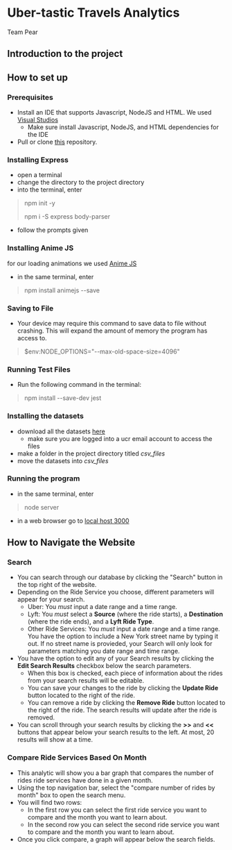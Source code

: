 # Uber-tastic Travels Analytics 
Team Pear


## Introduction to the project

## How to set up
### Prerequisites

- Install an IDE that supports Javascript, NodeJS and HTML. We used [Visual Studios](https://visualstudio.microsoft.com/downloads/)
  - Make sure install Javascript, NodeJS, and HTML dependencies for the IDE
- Pull or clone [this](https://github.com/ucr-cs180-fall21/cs180project-021-team-pear-1.git) repository.

### Installing Express

- open a terminal
- change the directory to the project directory
- into the terminal, enter 
> npm init -y
> 
> npm i -S express body-parser
- follow the prompts given

### Installing Anime JS

for our loading animations we used [Anime JS](https://animejs.com/)
- in the same terminal, enter
> npm install animejs --save

### Saving to File

- Your device may require this command to save data to file without crashing. This will expand the amount of memory the program has access to.
> $env:NODE_OPTIONS="--max-old-space-size=4096"

### Running Test Files

- Run the following command in the terminal:
> npm install --save-dev jest

### Installing the datasets

- download all the datasets [here](https://drive.google.com/drive/u/3/folders/1_u6Z-ZV5rL95LQMRHPuvhntG_-pJlbWG)
  - make sure you are logged into a ucr email account to access the files
- make a folder in the project directory titled *csv_files*
- move the datasets into *csv_files*

### Running the program

- in the same terminal, enter 
> node server
- in a web browser go to [local host 3000](http://localhost:3000/)

## How to Navigate the Website
### Search

- You can search through our database by clicking the "Search" button in the top right of the website.
- Depending on the Ride Service you choose, different parameters will appear for your search.
   - Uber: You *must* input a date range and a time range.
   - Lyft: You *must* select a **Source** (where the ride starts), a **Destination** (where the ride ends), and a **Lyft Ride Type**.
   - Other Ride Services: You *must* input a date range and a time range. You have the option to include a New York street name by typing it out. If no street name is provieded, your Search will only look for parameters matching you date range and time range.
 - You have the option to edit any of your Search results by clicking the **Edit Search Results** checkbox below the search parameters.
    - When this box is checked, each piece of information about the rides from your search results will be editable.
    - You can save your changes to the ride by clicking the **Update Ride** button located to the right of the ride.
    - You can remove a ride by clicking the **Remove Ride** button located to the right of the ride. The search results will update after the ride is removed.
 - You can scroll through your search results by clicking the **>>** and **<<** buttons that appear below your search results to the left. At most, 20 results will show at a time.

### Compare Ride Services Based On Month

- This analytic will show you a bar graph that compares the number of rides ride services have done in a given month.
- Using the top navigation bar, select the "compare number of rides by month" box to open the search menu.
- You will find two rows:
  - In the first row you can select the first ride service you want to compare and the month you want to learn about.
  - In the second row you can select the second ride service you want to compare and the month you want to learn about.
- Once you click compare, a graph will appear below the search fields.
